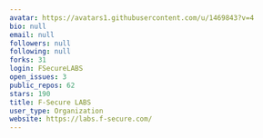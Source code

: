 ```yaml
---
avatar: https://avatars1.githubusercontent.com/u/1469843?v=4
bio: null
email: null
followers: null
following: null
forks: 31
login: FSecureLABS
open_issues: 3
public_repos: 62
stars: 190
title: F-Secure LABS
user_type: Organization
website: https://labs.f-secure.com/
---
```

